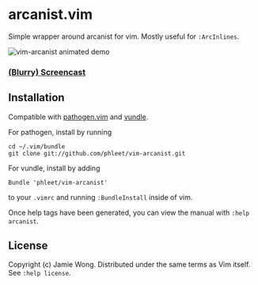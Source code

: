 arcanist.vim
============

Simple wrapper around arcanist for vim. Mostly useful for `:ArcInlines`.

![vim-arcanist animated demo](http://i.imgur.com/Jyc9k.gif)

### [(Blurry) Screencast](https://vimeo.com/46753425)

Installation
------------

Compatible with [pathogen.vim](https://github.com/tpope/vim-pathogen) and 
[vundle](https://github.com/gmarik/vundle/).

For pathogen, install by running

    cd ~/.vim/bundle
    git clone git://github.com/phleet/vim-arcanist.git

For vundle, install by adding

    Bundle 'phleet/vim-arcanist'

to your `.vimrc` and running `:BundleInstall` inside of vim.

Once help tags have been generated, you can view the manual with
`:help arcanist`.

License
-------

Copyright (c) Jamie Wong.  Distributed under the same terms as Vim itself.
See `:help license`.
